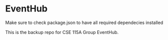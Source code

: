 # EventHub

Make sure to check package.json to have all required dependecies installed

This is the backup repo for CSE 115A Group EventHub. 
